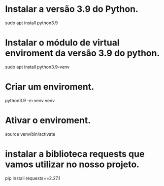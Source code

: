 # Instalar a versão 3.9 do Python.

  sudo apt install python3.9

# Instalar o módulo de virtual enviroment da versão 3.9 do python.

  sudo apt install python3.9-venv

# Criar um enviroment. 

  python3.9 -m venv venv

# Ativar o enviroment. 

  source venv/bin/activate

#  instalar a biblioteca requests que vamos utilizar no nosso projeto.

  pip install requests==2.27.1